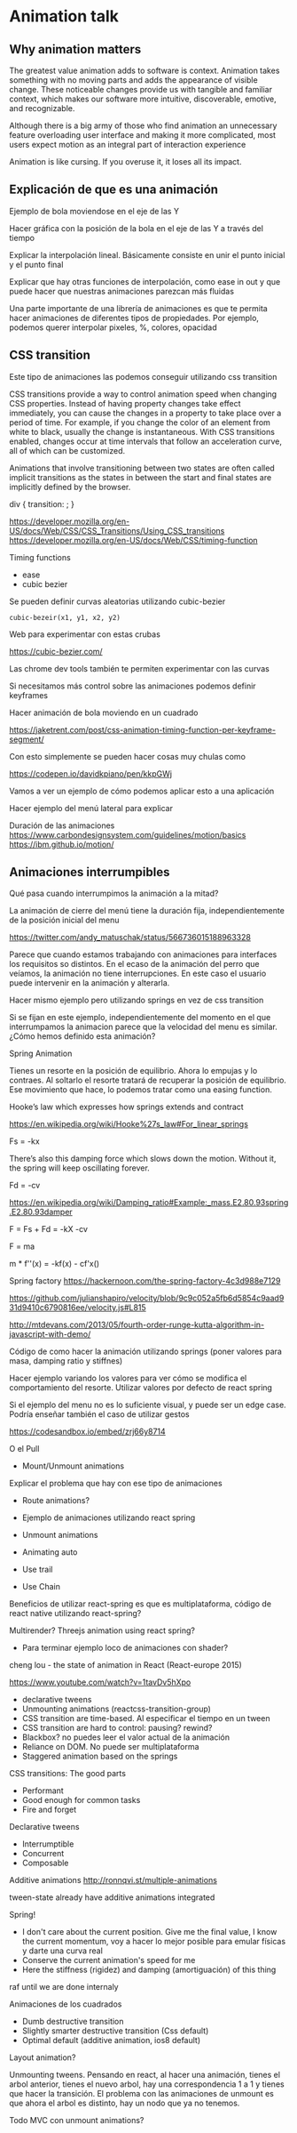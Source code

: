 # Animation talk


## Why animation matters

The greatest value animation adds to software is context. Animation takes something with no moving parts and adds the appearance of visible change. These noticeable changes provide us with tangible and familiar context, which makes our software more intuitive, discoverable, emotive, and recognizable.


Although there is a big army of those who find animation an unnecessary feature overloading user interface and making it more complicated, most users expect motion as an integral part of interaction experience


Animation is like cursing. If you overuse it, it loses all its impact.

## Explicación de que es una animación

Ejemplo de bola moviendose en el eje de las Y

Hacer gráfica con la posición de la bola en el eje de las Y a través del tiempo

Explicar la interpolación lineal. Básicamente consiste en unir el punto inicial y el punto final

Explicar que hay otras funciones de interpolación, como ease in out y que puede hacer que nuestras
animaciones parezcan más fluidas

Una parte importante de una librería de animaciones es que te permita hacer animaciones de diferentes
tipos de propiedades. Por ejemplo, podemos querer interpolar pixeles, %, colores, opacidad


## CSS transition

Este tipo de animaciones las podemos conseguir utilizando css transition

CSS transitions provide a way to control animation speed when changing CSS properties. Instead of having property changes take effect immediately, you can cause the changes in a property to take place over a period of time. For example, if you change the color of an element from white to black, usually the change is instantaneous. With CSS transitions enabled, changes occur at time intervals that follow an acceleration curve, all of which can be customized.

Animations that involve transitioning between two states are often called implicit transitions as the states in between the start and final states are implicitly defined by the browser.

div {
    transition: <property> <duration> <timing-function> <delay>;
}

https://developer.mozilla.org/en-US/docs/Web/CSS/CSS_Transitions/Using_CSS_transitions
https://developer.mozilla.org/en-US/docs/Web/CSS/timing-function


Timing functions
* ease
* cubic bezier

Se pueden definir curvas aleatorias utilizando cubic-bezier

```
cubic-bezeir(x1, y1, x2, y2)
```

Web para experimentar con estas crubas

https://cubic-bezier.com/

Las chrome dev tools también te permiten experimentar con las curvas



Si necesitamos más control sobre las animaciones podemos definir keyframes

Hacer animación de bola moviendo en un cuadrado 

https://jaketrent.com/post/css-animation-timing-function-per-keyframe-segment/

Con esto simplemente se pueden hacer cosas muy chulas como

https://codepen.io/davidkpiano/pen/kkpGWj


Vamos a ver un ejemplo de cómo podemos aplicar esto a una aplicación


Hacer ejemplo del menú lateral para explicar


Duración de las animaciones
https://www.carbondesignsystem.com/guidelines/motion/basics
https://ibm.github.io/motion/


## Animaciones interrumpibles

Qué pasa cuando interrumpimos la animación a la mitad?

La animación de cierre del menú tiene la duración fija, independientemente de la posición inicial del menu

https://twitter.com/andy_matuschak/status/566736015188963328


Parece que cuando estamos trabajando con animaciones para interfaces los requisitos so distintos. En el ecaso de la animación del perro que veíamos, la animación no tiene interrupciones. En este caso el usuario puede intervenir en la animación y alterarla.


Hacer mismo ejemplo pero utilizando springs en vez de css transition

Si se fijan en este ejemplo, independientemente del momento en el que interrumpamos la animacion parece que la velocidad del menu es similar. ¿Cómo hemos definido esta animación?



Spring Animation

Tienes un resorte en la posición de equilibrio. Ahora lo empujas y lo contraes. Al soltarlo el resorte tratará de recuperar la posición de equilibrio. Ese movimiento que hace, lo podemos tratar como una easing function.


Hooke’s law which expresses how springs extends and contract

https://en.wikipedia.org/wiki/Hooke%27s_law#For_linear_springs

Fs = -kx

There’s also this damping force which slows down the motion. Without it, the spring will keep oscillating forever.

Fd = -cv

https://en.wikipedia.org/wiki/Damping_ratio#Example:_mass.E2.80.93spring.E2.80.93damper

F = Fs + Fd = -kX -cv

F = ma

m * f''(x) = -kf(x) - cf'x()



Spring factory
https://hackernoon.com/the-spring-factory-4c3d988e7129

https://github.com/julianshapiro/velocity/blob/9c9c052a5fb6d5854c9aad931d9410c6790816ee/velocity.js#L815

http://mtdevans.com/2013/05/fourth-order-runge-kutta-algorithm-in-javascript-with-demo/


Código de como hacer la animación utilizando springs (poner valores para masa, damping ratio y stiffnes)

Hacer ejemplo variando los valores para ver cómo se modifica el comportamiento del resorte.
Utilizar valores por defecto de react spring


Si el ejemplo del menu no es lo suficiente visual, y puede ser un edge case. Podría enseñar también el caso de utilizar gestos

https://codesandbox.io/embed/zrj66y8714

O el Pull


* Mount/Unmount animations

Explicar el problema que hay con ese tipo de animaciones


* Route animations?

* Ejemplo de animaciones utilizando react spring

* Unmount animations
* Animating auto
* Use trail
* Use Chain

Beneficios de utilizar react-spring es que es multiplataforma, código de react native utilizando react-spring?

Multirender?  Threejs animation using react spring?



* Para terminar ejemplo loco de animaciones con shader?












cheng lou - the state of animation in React (React-europe 2015)

https://www.youtube.com/watch?v=1tavDv5hXpo

* declarative tweens
* Unmounting animations (reactcss-transition-group)
* CSS transition are time-based. Al especificar el tiempo en un tween 
* CSS transition are hard to control: pausing? rewind?
* Blackbox? no puedes leer el valor actual de la animación
* Reliance on DOM. No puede ser multiplataforma
* Staggered animation based on the springs

CSS transitions: The good parts
* Performant
* Good enough for common tasks
* Fire and forget


Declarative tweens
* Interrumptible
* Concurrent
* Composable


Additive animations
http://ronnqvi.st/multiple-animations

tween-state already have additive animations integrated


Spring!

* I don't care about the current position. Give me the final value, I know the current momentum, voy a hacer lo mejor posible para emular físicas y darte una curva real
* Conserve the current animation's speed for me
* Here the stiffness (rigidez) and damping (amortiguación) of this thing

raf until we are done internaly


Animaciones de los cuadrados

* Dumb destructive transition
* Slightly smarter destructive transition (Css default)
* Optimal default (additive animation, ios8 default)

Layout animation?

Unmounting tweens. Pensando en react, al hacer una animación, tienes el arbol anterior, tienes el nuevo arbol, hay una correspondencia 1 a 1 y tienes que hacer la transición. El problema con las animaciones de unmount es que ahora el arbol es distinto, hay un nodo que ya no tenemos.

Todo MVC con unmount animations?
